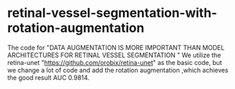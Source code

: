 # retinal-vessel-segmentation-with-rotation-augmentation
The code for "DATA AUGMENTATION IS MORE IMPORTANT THAN MODEL ARCHITECTURES FOR RETINAL VESSEL SEGMENTATION " We utilize the retina-unet "https://github.com/orobix/retina-unet" as the basic code, but we change a lot of code and add the rotation augmentation ,which achieves the good result AUC 0.9814.
